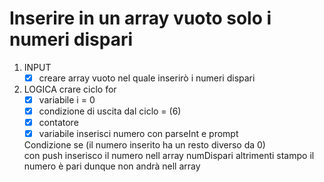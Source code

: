 # Inserire in un array vuoto solo i numeri dispari

1. INPUT
   - [x] creare array vuoto nel quale inserirò i numeri dispari

2. LOGICA 
    crare ciclo for  
      - [x] variabile i = 0
      - [x] condizione di uscita dal ciclo = (6)
      - [x] contatore
      - [x] variabile inserisci numero con parseInt e prompt

    Condizione 
     se (il numero inserito ha un resto diverso da 0)   
          con push inserisco il  numero nell array numDispari
     altrimenti
          stampo il numero è pari dunque non andrà nell array      

